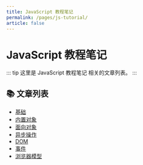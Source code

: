 ```yaml
---
title: JavaScript 教程笔记
permalink: /pages/js-tutorial/
article: false
---
```


# JavaScript 教程笔记

::: tip
这里是 JavaScript 教程笔记 相关的文章列表。
:::

## 📚 文章列表

- [基础](01.基础.md)
- [内置对象](02.内置对象.md)
- [面向对象](03.面向对象.md)
- [异步操作](04.异步操作.md)
- [DOM](05.DOM.md)
- [事件](06.事件.md)
- [浏览器模型](07.浏览器模型.md)
